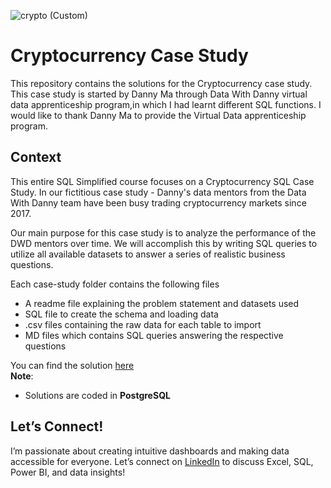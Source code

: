 ![crypto (Custom)](https://user-images.githubusercontent.com/120770473/235211571-e15b98e9-8454-4fe7-9b74-82cdf6ff8f21.jpg)
# Cryptocurrency Case Study



This repository contains the solutions for the Cryptocurrency case study. This case study is started by Danny Ma through Data With Danny virtual data apprenticeship program,in which I had learnt different SQL functions. I would like to thank Danny Ma to provide the Virtual Data apprenticeship program.

## Context

This entire SQL Simplified course focuses on a Cryptocurrency SQL Case Study.
In our fictitious case study - Danny's data mentors from the Data With Danny team have been busy trading cryptocurrency markets since 2017.

Our main purpose for this case study is to analyze the performance of the DWD mentors over time. 
We will accomplish this by writing SQL queries to utilize all available datasets to answer a series of realistic business questions.

Each case-study folder contains the following files
- A readme file explaining the problem statement and datasets used
- SQL file to create the schema and loading data
- .csv files containing the raw data for each table to import
- MD files which contains SQL queries answering the respective questions

You can find the solution [here](https://github.com/pawar03/Cryptocurrency--SQL/blob/aef0d1f0566bb954eda3dac2154ae5704931a13d/Cryptocurrency/PostgresCode.sql)   
**Note**: 
- Solutions are coded in **PostgreSQL**

## Let’s Connect!
I’m passionate about creating intuitive dashboards and making data accessible for everyone. Let’s connect on [LinkedIn](https://www.linkedin.com/in/pooja-pawar-92086217a) to discuss Excel, SQL, Power BI, and data insights!

